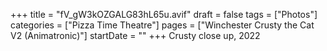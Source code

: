 +++
title = "fV_gW3kOZGALG83hL65u.avif"
draft = false
tags = ["Photos"]
categories = ["Pizza Time Theatre"]
pages = ["Winchester Crusty the Cat V2 (Animatronic)"]
startDate = ""
+++
Crusty close up, 2022
